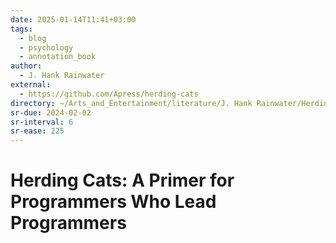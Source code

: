 ```yaml
---
date: 2025-01-14T11:41+03:00
tags:
  - blog
  - psychology
  - annotation_book
author:
  - J. Hank Rainwater
external:
  - https://github.com/Apress/herding-cats
directory: ~/Arts_and_Entertainment/literature/J. Hank Rainwater/Herding Cats_ A Primer for Programmers Who Lead Programmers (2374)/
sr-due: 2024-02-02
sr-interval: 6
sr-ease: 225
---
```


# Herding Cats: A Primer for Programmers Who Lead Programmers
